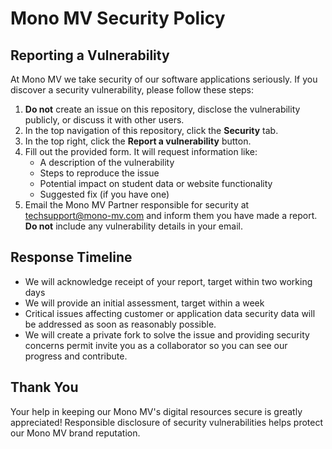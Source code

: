 # Mono MV Security Policy

## Reporting a Vulnerability

At Mono MV we take security of our software applications seriously.
If you discover a security vulnerability, please follow these steps:

1. **Do not** create an issue on this repository, disclose the vulnerability publicly, or discuss it with other users.
1. In the top navigation of this repository, click the **Security** tab.
1. In the top right, click the **Report a vulnerability** button.
1. Fill out the provided form. It will request information like:
   - A description of the vulnerability
   - Steps to reproduce the issue
   - Potential impact on student data or website functionality
   - Suggested fix (if you have one)
1. Email the Mono MV Partner responsible for security at techsupport@mono-mv.com and inform them you have made a report. **Do not** include any vulnerability details in your email.

## Response Timeline

- We will acknowledge receipt of your report, target within two working days
- We will provide an initial assessment, target within a week
- Critical issues affecting customer or application data security data will be addressed as soon as reasonably possible.
- We will create a private fork to solve the issue and providing security concerns permit invite you as a collaborator so you can see our progress and contribute.

## Thank You

Your help in keeping our Mono MV's digital resources secure is greatly appreciated!
Responsible disclosure of security vulnerabilities helps protect our Mono MV brand reputation.
